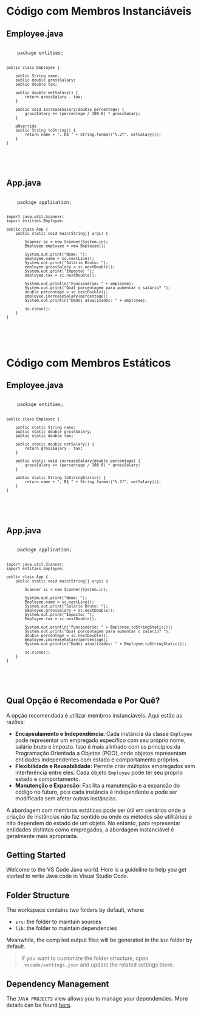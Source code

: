 <!DOCTYPE html>
<html>

<body>
    <h1>Código com Membros Instanciáveis</h1>

<h2>Employee.java</h2>
<pre>
<code>
    package entities;

    public class Employee {

        public String name;
        public double grossSalary;
        public double tax;

        public double netSalary() {
            return grossSalary - tax;
        }

        public void increaseSalary(double percentage) {
            grossSalary += (percentage / 100.0) * grossSalary;
        }

        @Override
        public String toString() {
            return name + ", R$ " + String.format("%.2f", netSalary());
        }
    }
</code>
    </pre>

<h2>App.java</h2>
<pre>
<code>
    package application;

    import java.util.Scanner;
    import entities.Employee;

    public class App {
        public static void main(String[] args) {

            Scanner sc = new Scanner(System.in);
            Employee employee = new Employee();

            System.out.print("Nome: ");
            employee.name = sc.nextLine();
            System.out.print("Salário Bruto: ");
            employee.grossSalary = sc.nextDouble();
            System.out.print("Imposto: ");
            employee.tax = sc.nextDouble();

            System.out.println("Funcionário: " + employee);
            System.out.print("Qual porcentagem para aumentar o salário? ");
            double percentage = sc.nextDouble();
            employee.increaseSalary(percentage);
            System.out.println("Dados atualizados: " + employee);

            sc.close();
        }
    }
</code>
    </pre>
</body>
</html>


<!DOCTYPE html>
<html>

<body>
    <h1>Código com Membros Estáticos</h1>

<h2>Employee.java</h2>
<pre>
<code>
    package entities;

    public class Employee {

        public static String name;
        public static double grossSalary;
        public static double tax;

        public static double netSalary() {
            return grossSalary - tax;
        }

        public static void increaseSalary(double percentage) {
            grossSalary += (percentage / 100.0) * grossSalary;
        }

        public static String toStringStatic() {
            return name + ", R$ " + String.format("%.2f", netSalary());
        }
    }
</code>
    </pre>

<h2>App.java</h2>
<pre>
<code>
    package application;

    import java.util.Scanner;
    import entities.Employee;

    public class App {
        public static void main(String[] args) {

            Scanner sc = new Scanner(System.in);

            System.out.print("Nome: ");
            Employee.name = sc.nextLine();
            System.out.print("Salário Bruto: ");
            Employee.grossSalary = sc.nextDouble();
            System.out.print("Imposto: ");
            Employee.tax = sc.nextDouble();

            System.out.println("Funcionário: " + Employee.toStringStatic());
            System.out.print("Qual porcentagem para aumentar o salário? ");
            double percentage = sc.nextDouble();
            Employee.increaseSalary(percentage);
            System.out.println("Dados atualizados: " + Employee.toStringStatic());

            sc.close();
        }
    }
</code>
    </pre>

<h2>Qual Opção é Recomendada e Por Quê?</h2>
<p>A opção recomendada é utilizar membros instanciáveis. Aqui estão as razões:</p>
<ul>
    <li><b>Encapsulamento e Independência:</b> Cada instância da classe <code>Employee</code> pode representar um empregado específico com seu próprio nome, salário bruto e imposto. Isso é mais alinhado com os princípios da Programação Orientada a Objetos (POO), onde objetos representam entidades independentes com estado e comportamento próprios.</li>
    <li><b>Flexibilidade e Reusabilidade:</b> Permite criar múltiplos empregados sem interferência entre eles. Cada objeto <code>Employee</code> pode ter seu próprio estado e comportamento.</li>
    <li><b>Manutenção e Expansão:</b> Facilita a manutenção e a expansão do código no futuro, pois cada instância é independente e pode ser modificada sem afetar outras instâncias.</li>
</ul>
<p>A abordagem com membros estáticos pode ser útil em cenários onde a criação de instâncias não faz sentido ou onde os métodos são utilitários e não dependem do estado de um objeto. No entanto, para representar entidades distintas como empregados, a abordagem instanciável é geralmente mais apropriada.</p>
</body>
</html>


## Getting Started

Welcome to the VS Code Java world. Here is a guideline to help you get started to write Java code in Visual Studio Code.

## Folder Structure

The workspace contains two folders by default, where:

- `src`: the folder to maintain sources
- `lib`: the folder to maintain dependencies

Meanwhile, the compiled output files will be generated in the `bin` folder by default.

> If you want to customize the folder structure, open `.vscode/settings.json` and update the related settings there.

## Dependency Management

The `JAVA PROJECTS` view allows you to manage your dependencies. More details can be found [here](https://github.com/microsoft/vscode-java-dependency#manage-dependencies).
